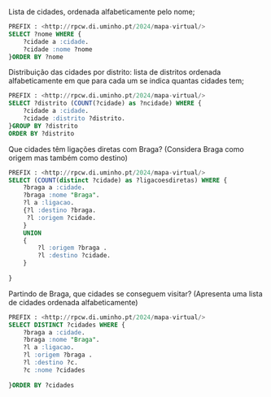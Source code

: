 Lista de cidades, ordenada alfabeticamente pelo nome;
```sql
PREFIX : <http://rpcw.di.uminho.pt/2024/mapa-virtual/>
SELECT ?nome WHERE {
    ?cidade a :cidade.
    ?cidade :nome ?nome
}ORDER BY ?nome
```
Distribuição das cidades por distrito: lista de distritos ordenada alfabeticamente em que para
cada um se indica quantas cidades tem;
```sql
PREFIX : <http://rpcw.di.uminho.pt/2024/mapa-virtual/>
SELECT ?distrito (COUNT(?cidade) as ?ncidade) WHERE {
    ?cidade a :cidade.
    ?cidade :distrito ?distrito.
}GROUP BY ?distrito
ORDER BY ?distrito
```
Que cidades têm ligações diretas com Braga? (Considera Braga como origem mas também
como destino)
```sql
PREFIX : <http://rpcw.di.uminho.pt/2024/mapa-virtual/>
SELECT (COUNT(distinct ?cidade) as ?ligacoesdiretas) WHERE {
    ?braga a :cidade.
    ?braga :nome "Braga".
   	?l a :ligacao.
   	{?l :destino ?braga.
     ?l :origem ?cidade.
    }
 	UNION
    {
        ?l :origem ?braga .
        ?l :destino ?cidade.
    }
   	
}
```
Partindo de Braga, que cidades se conseguem visitar? (Apresenta uma lista de cidades
ordenada alfabeticamente)
```sql
PREFIX : <http://rpcw.di.uminho.pt/2024/mapa-virtual/>
SELECT DISTINCT ?cidades WHERE {
    ?braga a :cidade.
    ?braga :nome "Braga".
   	?l a :ligacao.
	?l :origem ?braga .
	?l :destino ?c.
    ?c :nome ?cidades
   	
}ORDER BY ?cidades
```